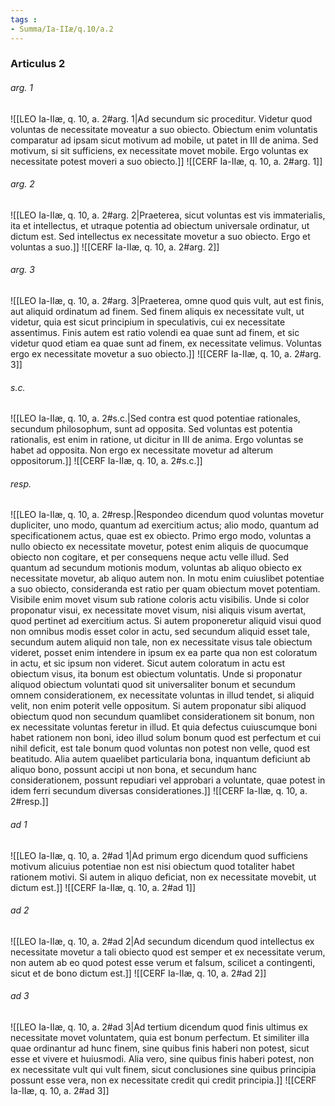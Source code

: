 ```yaml
---
tags : 
- Summa/Ia-IIæ/q.10/a.2
---
```


### Articulus 2

###### arg. 1
![[LEO Ia-IIæ, q. 10, a. 2#arg. 1|Ad secundum sic proceditur. Videtur quod voluntas de necessitate moveatur a suo obiecto. Obiectum enim voluntatis comparatur ad ipsam sicut motivum ad mobile, ut patet in III de anima. Sed motivum, si sit sufficiens, ex necessitate movet mobile. Ergo voluntas ex necessitate potest moveri a suo obiecto.]]
![[CERF Ia-IIæ, q. 10, a. 2#arg. 1]]

###### arg. 2
![[LEO Ia-IIæ, q. 10, a. 2#arg. 2|Praeterea, sicut voluntas est vis immaterialis, ita et intellectus, et utraque potentia ad obiectum universale ordinatur, ut dictum est. Sed intellectus ex necessitate movetur a suo obiecto. Ergo et voluntas a suo.]]
![[CERF Ia-IIæ, q. 10, a. 2#arg. 2]]

###### arg. 3
![[LEO Ia-IIæ, q. 10, a. 2#arg. 3|Praeterea, omne quod quis vult, aut est finis, aut aliquid ordinatum ad finem. Sed finem aliquis ex necessitate vult, ut videtur, quia est sicut principium in speculativis, cui ex necessitate assentimus. Finis autem est ratio volendi ea quae sunt ad finem, et sic videtur quod etiam ea quae sunt ad finem, ex necessitate velimus. Voluntas ergo ex necessitate movetur a suo obiecto.]]
![[CERF Ia-IIæ, q. 10, a. 2#arg. 3]]

###### s.c.
![[LEO Ia-IIæ, q. 10, a. 2#s.c.|Sed contra est quod potentiae rationales, secundum philosophum, sunt ad opposita. Sed voluntas est potentia rationalis, est enim in ratione, ut dicitur in III de anima. Ergo voluntas se habet ad opposita. Non ergo ex necessitate movetur ad alterum oppositorum.]]
![[CERF Ia-IIæ, q. 10, a. 2#s.c.]]

###### resp.
![[LEO Ia-IIæ, q. 10, a. 2#resp.|Respondeo dicendum quod voluntas movetur dupliciter, uno modo, quantum ad exercitium actus; alio modo, quantum ad specificationem actus, quae est ex obiecto. Primo ergo modo, voluntas a nullo obiecto ex necessitate movetur, potest enim aliquis de quocumque obiecto non cogitare, et per consequens neque actu velle illud. Sed quantum ad secundum motionis modum, voluntas ab aliquo obiecto ex necessitate movetur, ab aliquo autem non. In motu enim cuiuslibet potentiae a suo obiecto, consideranda est ratio per quam obiectum movet potentiam. Visibile enim movet visum sub ratione coloris actu visibilis. Unde si color proponatur visui, ex necessitate movet visum, nisi aliquis visum avertat, quod pertinet ad exercitium actus. Si autem proponeretur aliquid visui quod non omnibus modis esset color in actu, sed secundum aliquid esset tale, secundum autem aliquid non tale, non ex necessitate visus tale obiectum videret, posset enim intendere in ipsum ex ea parte qua non est coloratum in actu, et sic ipsum non videret. Sicut autem coloratum in actu est obiectum visus, ita bonum est obiectum voluntatis. Unde si proponatur aliquod obiectum voluntati quod sit universaliter bonum et secundum omnem considerationem, ex necessitate voluntas in illud tendet, si aliquid velit, non enim poterit velle oppositum. Si autem proponatur sibi aliquod obiectum quod non secundum quamlibet considerationem sit bonum, non ex necessitate voluntas feretur in illud. Et quia defectus cuiuscumque boni habet rationem non boni, ideo illud solum bonum quod est perfectum et cui nihil deficit, est tale bonum quod voluntas non potest non velle, quod est beatitudo. Alia autem quaelibet particularia bona, inquantum deficiunt ab aliquo bono, possunt accipi ut non bona, et secundum hanc considerationem, possunt repudiari vel approbari a voluntate, quae potest in idem ferri secundum diversas considerationes.]]
![[CERF Ia-IIæ, q. 10, a. 2#resp.]]

###### ad 1
![[LEO Ia-IIæ, q. 10, a. 2#ad 1|Ad primum ergo dicendum quod sufficiens motivum alicuius potentiae non est nisi obiectum quod totaliter habet rationem motivi. Si autem in aliquo deficiat, non ex necessitate movebit, ut dictum est.]]
![[CERF Ia-IIæ, q. 10, a. 2#ad 1]]

###### ad 2
![[LEO Ia-IIæ, q. 10, a. 2#ad 2|Ad secundum dicendum quod intellectus ex necessitate movetur a tali obiecto quod est semper et ex necessitate verum, non autem ab eo quod potest esse verum et falsum, scilicet a contingenti, sicut et de bono dictum est.]]
![[CERF Ia-IIæ, q. 10, a. 2#ad 2]]

###### ad 3
![[LEO Ia-IIæ, q. 10, a. 2#ad 3|Ad tertium dicendum quod finis ultimus ex necessitate movet voluntatem, quia est bonum perfectum. Et similiter illa quae ordinantur ad hunc finem, sine quibus finis haberi non potest, sicut esse et vivere et huiusmodi. Alia vero, sine quibus finis haberi potest, non ex necessitate vult qui vult finem, sicut conclusiones sine quibus principia possunt esse vera, non ex necessitate credit qui credit principia.]]
![[CERF Ia-IIæ, q. 10, a. 2#ad 3]]


